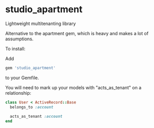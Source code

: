 # studio_apartment
Lightweight multitenanting library

Alternative to the apartment gem, which is heavy and makes a lot of assumptions.

To install: 

Add 

```ruby
gem 'studio_apartment'
```

to your Gemfile.

You will need to mark up your models with "acts_as_tenant" on a relationship:

```ruby
class User < ActiveRecord::Base
  belongs_to :account
  
  acts_as_tenant :account
end
```